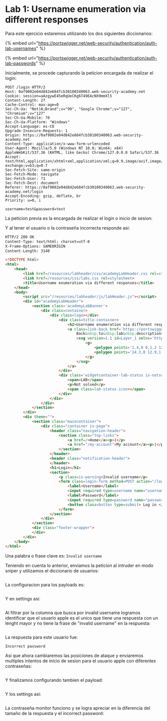 # Lab 1: Username enumeration via different responses

Para este ejercicio estaremos utilizando los dos siguientes diccionarios:

{% embed url="https://portswigger.net/web-security/authentication/auth-lab-usernames" %}

{% embed url="https://portswigger.net/web-security/authentication/auth-lab-passwords" %}

Inicialmente, se procede capturando la peticion encargada de realizar el login:

```
POST /login HTTP/2
Host: 0af9002e04d842e684fcb30100340063.web-security-academy.net
Cookie: session=aAzgywE45eRqUeCKg6T49EAcNX9mmXl5
Content-Length: 27
Cache-Control: max-age=0
Sec-Ch-Ua: "Not)A;Brand";v="99", "Google Chrome";v="127", "Chromium";v="127"
Sec-Ch-Ua-Mobile: ?0
Sec-Ch-Ua-Platform: "Windows"
Accept-Language: es-CO
Upgrade-Insecure-Requests: 1
Origin: https://0af9002e04d842e684fcb30100340063.web-security-academy.net
Content-Type: application/x-www-form-urlencoded
User-Agent: Mozilla/5.0 (Windows NT 10.0; Win64; x64) AppleWebKit/537.36 (KHTML, like Gecko) Chrome/127.0.0.0 Safari/537.36
Accept: text/html,application/xhtml+xml,application/xml;q=0.9,image/avif,image/webp,image/apng,*/*;q=0.8,application/signed-exchange;v=b3;q=0.7
Sec-Fetch-Site: same-origin
Sec-Fetch-Mode: navigate
Sec-Fetch-User: ?1
Sec-Fetch-Dest: document
Referer: https://0af9002e04d842e684fcb30100340063.web-security-academy.net/login
Accept-Encoding: gzip, deflate, br
Priority: u=0, i

username=test&password=test
```

La peticion previa es la encargada de realizar el login o inicio de sesion:

Y al tener el usuario o la contraseña incorrecta responde asi:

```html
HTTP/2 200 OK
Content-Type: text/html; charset=utf-8
X-Frame-Options: SAMEORIGIN
Content-Length: 3140

<!DOCTYPE html>
<html>
    <head>
        <link href=/resources/labheader/css/academyLabHeader.css rel=stylesheet>
        <link href=/resources/css/labs.css rel=stylesheet>
        <title>Username enumeration via different responses</title>
    </head>
    <body>
        <script src="/resources/labheader/js/labHeader.js"></script>
        <div id="academyLabHeader">
            <section class='academyLabBanner'>
                <div class=container>
                    <div class=logo></div>
                        <div class=title-container>
                            <h2>Username enumeration via different responses</h2>
                            <a class=link-back href='https://portswigger.net/web-security/authentication/password-based/lab-username-enumeration-via-different-responses'>
                                Back&nbsp;to&nbsp;lab&nbsp;description&nbsp;
                                <svg version=1.1 id=Layer_1 xmlns='http://www.w3.org/2000/svg' xmlns:xlink='http://www.w3.org/1999/xlink' x=0px y=0px viewBox='0 0 28 30' enable-background='new 0 0 28 30' xml:space=preserve title=back-arrow>
                                    <g>
                                        <polygon points='1.4,0 0,1.2 12.6,15 0,28.8 1.4,30 15.1,15'></polygon>
                                        <polygon points='14.3,0 12.9,1.2 25.6,15 12.9,28.8 14.3,30 28,15'></polygon>
                                    </g>
                                </svg>
                            </a>
                        </div>
                        <div class='widgetcontainer-lab-status is-notsolved'>
                            <span>LAB</span>
                            <p>Not solved</p>
                            <span class=lab-status-icon></span>
                        </div>
                    </div>
                </div>
            </section>
        </div>
        <div theme="">
            <section class="maincontainer">
                <div class="container is-page">
                    <header class="navigation-header">
                        <section class="top-links">
                            <a href=/>Home</a><p>|</p>
                            <a href="/my-account">My account</a><p>|</p>
                        </section>
                    </header>
                    <header class="notification-header">
                    </header>
                    <h1>Login</h1>
                    <section>
                        <p class=is-warning>Invalid username</p>
                        <form class=login-form method=POST action="/login">
                            <label>Username</label>
                            <input required type=username name="username" autofocus>
                            <label>Password</label>
                            <input required type=password name="password">
                            <button class=button type=submit> Log in </button>
                        </form>
                    </section>
                </div>
            </section>
            <div class="footer-wrapper">
            </div>
        </div>
    </body>
</html>

```

Una palabra o frase clave es: `Invalid username`

Teniendo en cuenta lo anterior, enviamos la peticion al intruder en modo sniper y utilizamos el diccionario de usuarios:

<figure><img src="../.gitbook/assets/image (7) (1).png" alt=""><figcaption></figcaption></figure>

La configuracion para los payloads es:

<figure><img src="../.gitbook/assets/image (2) (1) (1).png" alt=""><figcaption></figcaption></figure>

Y en settings asi:

<figure><img src="../.gitbook/assets/image (8) (1).png" alt=""><figcaption></figcaption></figure>

Al filtrar por la columna que busca por invalid username logramos identificar que el usuario apple es el unico que tiene una respuesta con un lenght mayor y no tiene la frase de "invalid username" en la respuesta:

<figure><img src="../.gitbook/assets/image (4) (1).png" alt=""><figcaption></figcaption></figure>

La respuesta para este usuario fue:

```
Incorrect password
```

Asi que ahora cambiaremos las posiciones de ataque y enviaremos multiples intentos de inicio de sesion para el usuario apple con diferentes contraseñas:

<figure><img src="../.gitbook/assets/image (5) (1).png" alt=""><figcaption></figcaption></figure>

Y finalizamos configurando tambien el payload:

<figure><img src="../.gitbook/assets/image (10) (1).png" alt=""><figcaption></figcaption></figure>

Y los settings asi:

<figure><img src="../.gitbook/assets/image (9) (1).png" alt=""><figcaption></figcaption></figure>

La contraseña monitor funciono y se logra apreciar en la diferencia del tamaño de la respuesta y el incorrect password:

<figure><img src="../.gitbook/assets/image (11) (1).png" alt=""><figcaption></figcaption></figure>
